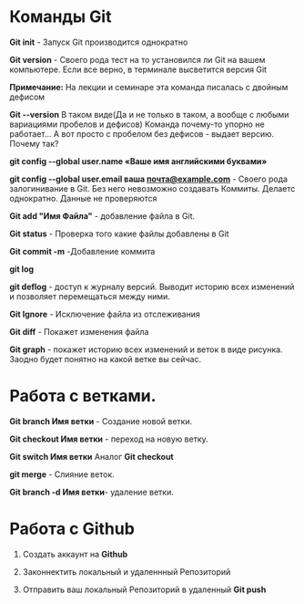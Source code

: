 # Команды Git

**Git init** - Запуск Git производится однократно

**Git version** - Своего рода тест на то установился ли Git на вашем компьютере. Если все верно, в терминале высветится версия Git

**Примечание:** На лекции и семинаре эта команда писалась с двойным дефисом

**Git --version** В таком виде(Да и не только в таком, а вообще с любыми вариациями пробелов и дефисов) Команда почему-то упорно не работает... А вот просто с пробелом без дефисов - выдает версию. Почему так?

**git config --global user.name «Ваше имя английскими буквами»**

**git config --global user.email ваша почта@example.com** - Своего рода залогинивание в Git. Без него невозможно создавать Коммиты. Делаетс однократно. Данные не проверяются

**Git add "Имя Файла"** - добавление файла в Git.

**Git status** - Проверка того какие файлы добавлены в Git

**Git commit -m** -Добавление коммита

**git log**

**git deflog** - доступ к журналу версий. Выводит историю всех изменений и позволяет перемещаться между ними.

**Git Ignore** - Исключение файла из отслеживания

**Git diff** - Покажет изменения файла 

**Git graph** - покажет историю всех изменений и веток в виде рисунка. Заодно будет понятно на какой ветке вы сейчас.

# Работа с ветками.

**Git branch Имя ветки** - Создание новой ветки.

**Git checkout Имя ветки** - переход на новую ветку.

**Git switch Имя ветки** Аналог **Git checkout**

**git merge** - Слияние веток.

**Git branch -d Имя ветки**- удаление ветки.

# Работа с **Github**

1. Создать аккаунт на **Github**

2. Законнектить локальный и удаленнный Репозиторий

3. Отправить ваш локальный Репозиторий в удаленный **Git push**



